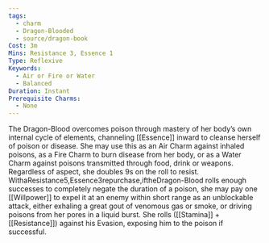 ```yaml
---
tags:
  - charm
  - Dragon-Blooded
  - source/dragon-book
Cost: 3m
Mins: Resistance 3, Essence 1
Type: Reflexive
Keywords:
  - Air or Fire or Water
  - Balanced
Duration: Instant
Prerequisite Charms:
  - None
---
```

The Dragon-Blood overcomes poison through mastery of her body’s own internal cycle of elements, channeling [[Essence]] inward to cleanse herself of poison or disease. She may use this as an Air Charm against inhaled poisons, as a Fire Charm to burn disease from her body, or as a Water Charm against poisons transmitted through food, drink or weapons. Regardless of aspect, she doubles 9s on the roll to resist. WithaResistance5,Essence3repurchase,iftheDragon-Blood rolls enough successes to completely negate the duration of a poison, she may pay one [[Willpower]] to expel it at an enemy within short range as an unblockable attack, either exhaling a great gout of venomous gas or smoke, or driving poisons from her pores in a liquid burst. She rolls ([[Stamina]] + [[Resistance]]) against his Evasion, exposing him to the poison if successful.